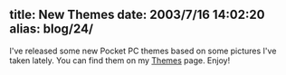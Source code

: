 title: New Themes
date: 2003/7/16 14:02:20
alias: blog/24/
---
I've released some new Pocket PC themes based on some pictures I've taken lately. You can find them on my [Themes](ppcthemes.htm) page. Enjoy!